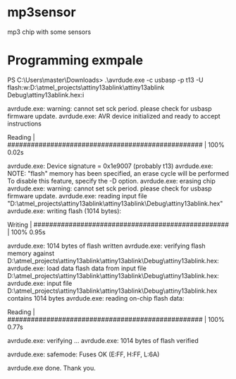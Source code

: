 # mp3sensor

mp3 chip with some sensors


# Programming exmpale
PS C:\Users\master\Downloads> .\avrdude.exe -c usbasp -p t13 -U flash:w:D:\atmel_projects\attiny13ablink\attiny13ablink\
Debug\attiny13ablink.hex:i

avrdude.exe: warning: cannot set sck period. please check for usbasp firmware update.
avrdude.exe: AVR device initialized and ready to accept instructions

Reading | ################################################## | 100% 0.02s

avrdude.exe: Device signature = 0x1e9007 (probably t13)
avrdude.exe: NOTE: "flash" memory has been specified, an erase cycle will be performed
             To disable this feature, specify the -D option.
avrdude.exe: erasing chip
avrdude.exe: warning: cannot set sck period. please check for usbasp firmware update.
avrdude.exe: reading input file "D:\atmel_projects\attiny13ablink\attiny13ablink\Debug\attiny13ablink.hex"
avrdude.exe: writing flash (1014 bytes):

Writing | ################################################## | 100% 0.95s

avrdude.exe: 1014 bytes of flash written
avrdude.exe: verifying flash memory against D:\atmel_projects\attiny13ablink\attiny13ablink\Debug\attiny13ablink.hex:
avrdude.exe: load data flash data from input file D:\atmel_projects\attiny13ablink\attiny13ablink\Debug\attiny13ablink.hex:
avrdude.exe: input file D:\atmel_projects\attiny13ablink\attiny13ablink\Debug\attiny13ablink.hex contains 1014 bytes
avrdude.exe: reading on-chip flash data:

Reading | ################################################## | 100% 0.77s

avrdude.exe: verifying ...
avrdude.exe: 1014 bytes of flash verified

avrdude.exe: safemode: Fuses OK (E:FF, H:FF, L:6A)

avrdude.exe done.  Thank you.
